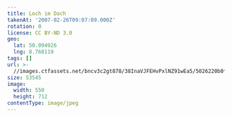 ```yaml
---
title: Loch im Dach
takenAt: '2007-02-26T09:07:09.000Z'
rotation: 0
license: CC BY-ND 3.0
geo:
  lat: 50.094926
  lng: 8.768119
tags: []
url: >-
  //images.ctfassets.net/bncv3c2gt878/38InaVJFEHvPxlNZ91wEa5/5026220b0fc1fecf8a3b181e586cf133/loch-im-dach_4504540993_o
size: 53545
image:
  width: 550
  height: 712
contentType: image/jpeg
---
```


